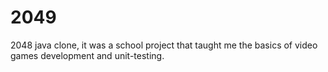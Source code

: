# 2049
2048 java clone, it was a school project that taught me the basics of video games development and unit-testing.
